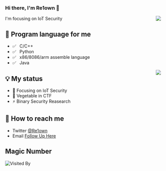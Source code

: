 ### Hi there, I'm Re1own 👋
<img align="right" src="https://github-readme-stats.vercel.app/api?username=Re1own&show_icons=true&icon_color=0366d6&text_color=24292e&bg_color=ffffff&hide_title=true" />

I'm focusing on IoT Security

## 💬 Program language for me

- ✅ ⁠ ⁢⁣⁡⁠ ⁢⁣⁡C/C++
- ✅ ⁠ ⁢⁣⁡⁠ ⁢⁣⁡Python
- ✅ ⁠ ⁢⁣⁡⁠ ⁢⁣⁡x86/8086/arm assemble language
- ✅ ⁠ ⁢⁣⁡⁠ ⁢⁣⁡Java

<img align="right" src="https://github-readme-stats.vercel.app/api/top-langs/?username=Re1own&layout=compact"/>

## 💡 My status

- 🌱 Focusing on IoT Security
- 💬 Vegetable in CTF
- ⚡ Binary Security Reasearch

## 📮 How to reach me

- Twitter [@Re1own](https://twitter.com/Re1own)
- Email [Follow Up Here](mailto:re1own@qq.com)

## Magic Number

![Visited By](https://count.getloli.com/get/@Re1own?theme=gelbooru)
